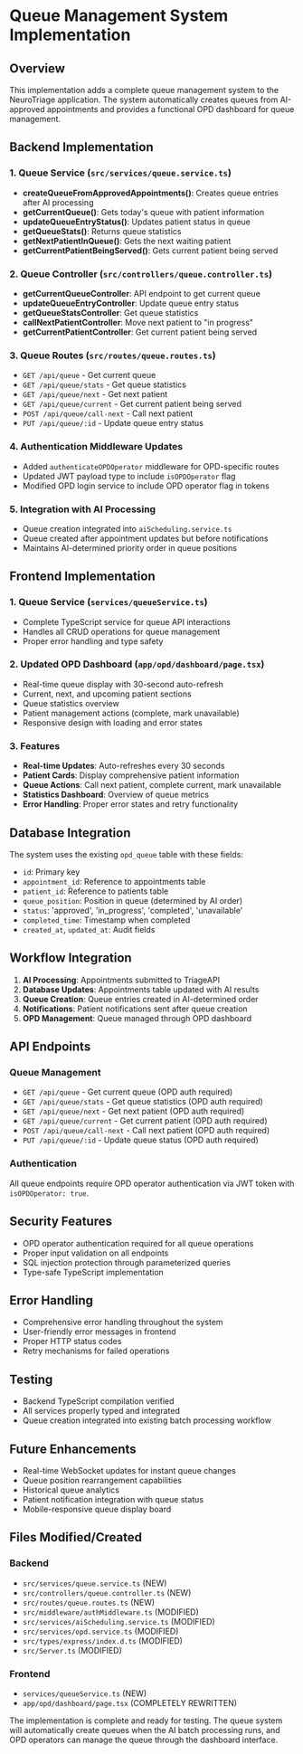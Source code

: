 # Queue Management System Implementation

## Overview
This implementation adds a complete queue management system to the NeuroTriage application. The system automatically creates queues from AI-approved appointments and provides a functional OPD dashboard for queue management.

## Backend Implementation

### 1. Queue Service (`src/services/queue.service.ts`)
- **createQueueFromApprovedAppointments()**: Creates queue entries after AI processing
- **getCurrentQueue()**: Gets today's queue with patient information
- **updateQueueEntryStatus()**: Updates patient status in queue
- **getQueueStats()**: Returns queue statistics
- **getNextPatientInQueue()**: Gets the next waiting patient
- **getCurrentPatientBeingServed()**: Gets current patient being served

### 2. Queue Controller (`src/controllers/queue.controller.ts`)
- **getCurrentQueueController**: API endpoint to get current queue
- **updateQueueEntryController**: Update queue entry status
- **getQueueStatsController**: Get queue statistics
- **callNextPatientController**: Move next patient to "in progress"
- **getCurrentPatientController**: Get current patient being served

### 3. Queue Routes (`src/routes/queue.routes.ts`)
- `GET /api/queue` - Get current queue
- `GET /api/queue/stats` - Get queue statistics  
- `GET /api/queue/next` - Get next patient
- `GET /api/queue/current` - Get current patient being served
- `POST /api/queue/call-next` - Call next patient
- `PUT /api/queue/:id` - Update queue entry status

### 4. Authentication Middleware Updates
- Added `authenticateOPDOperator` middleware for OPD-specific routes
- Updated JWT payload type to include `isOPDOperator` flag
- Modified OPD login service to include OPD operator flag in tokens

### 5. Integration with AI Processing
- Queue creation integrated into `aiScheduling.service.ts`
- Queue created after appointment updates but before notifications
- Maintains AI-determined priority order in queue positions

## Frontend Implementation

### 1. Queue Service (`services/queueService.ts`)
- Complete TypeScript service for queue API interactions
- Handles all CRUD operations for queue management
- Proper error handling and type safety

### 2. Updated OPD Dashboard (`app/opd/dashboard/page.tsx`)
- Real-time queue display with 30-second auto-refresh
- Current, next, and upcoming patient sections
- Queue statistics overview
- Patient management actions (complete, mark unavailable)
- Responsive design with loading and error states

### 3. Features
- **Real-time Updates**: Auto-refreshes every 30 seconds
- **Patient Cards**: Display comprehensive patient information
- **Queue Actions**: Call next patient, complete current, mark unavailable
- **Statistics Dashboard**: Overview of queue metrics
- **Error Handling**: Proper error states and retry functionality

## Database Integration

The system uses the existing `opd_queue` table with these fields:
- `id`: Primary key
- `appointment_id`: Reference to appointments table
- `patient_id`: Reference to patients table  
- `queue_position`: Position in queue (determined by AI order)
- `status`: 'approved', 'in_progress', 'completed', 'unavailable'
- `completed_time`: Timestamp when completed
- `created_at`, `updated_at`: Audit fields

## Workflow Integration

1. **AI Processing**: Appointments submitted to TriageAPI
2. **Database Updates**: Appointments table updated with AI results
3. **Queue Creation**: Queue entries created in AI-determined order
4. **Notifications**: Patient notifications sent after queue creation
5. **OPD Management**: Queue managed through OPD dashboard

## API Endpoints

### Queue Management
- `GET /api/queue` - Get current queue (OPD auth required)
- `GET /api/queue/stats` - Get queue statistics (OPD auth required)
- `GET /api/queue/next` - Get next patient (OPD auth required)
- `GET /api/queue/current` - Get current patient (OPD auth required)
- `POST /api/queue/call-next` - Call next patient (OPD auth required)
- `PUT /api/queue/:id` - Update queue status (OPD auth required)

### Authentication
All queue endpoints require OPD operator authentication via JWT token with `isOPDOperator: true`.

## Security Features
- OPD operator authentication required for all queue operations
- Proper input validation on all endpoints
- SQL injection protection through parameterized queries
- Type-safe TypeScript implementation

## Error Handling
- Comprehensive error handling throughout the system
- User-friendly error messages in frontend
- Proper HTTP status codes
- Retry mechanisms for failed operations

## Testing
- Backend TypeScript compilation verified
- All services properly typed and integrated
- Queue creation integrated into existing batch processing workflow

## Future Enhancements
- Real-time WebSocket updates for instant queue changes
- Queue position rearrangement capabilities
- Historical queue analytics
- Patient notification integration with queue status
- Mobile-responsive queue display board

## Files Modified/Created

### Backend
- `src/services/queue.service.ts` (NEW)
- `src/controllers/queue.controller.ts` (NEW)
- `src/routes/queue.routes.ts` (NEW)
- `src/middleware/authMiddleware.ts` (MODIFIED)
- `src/services/aiScheduling.service.ts` (MODIFIED)
- `src/services/opd.service.ts` (MODIFIED)
- `src/types/express/index.d.ts` (MODIFIED)
- `src/Server.ts` (MODIFIED)

### Frontend
- `services/queueService.ts` (NEW)
- `app/opd/dashboard/page.tsx` (COMPLETELY REWRITTEN)

The implementation is complete and ready for testing. The queue system will automatically create queues when the AI batch processing runs, and OPD operators can manage the queue through the dashboard interface.
